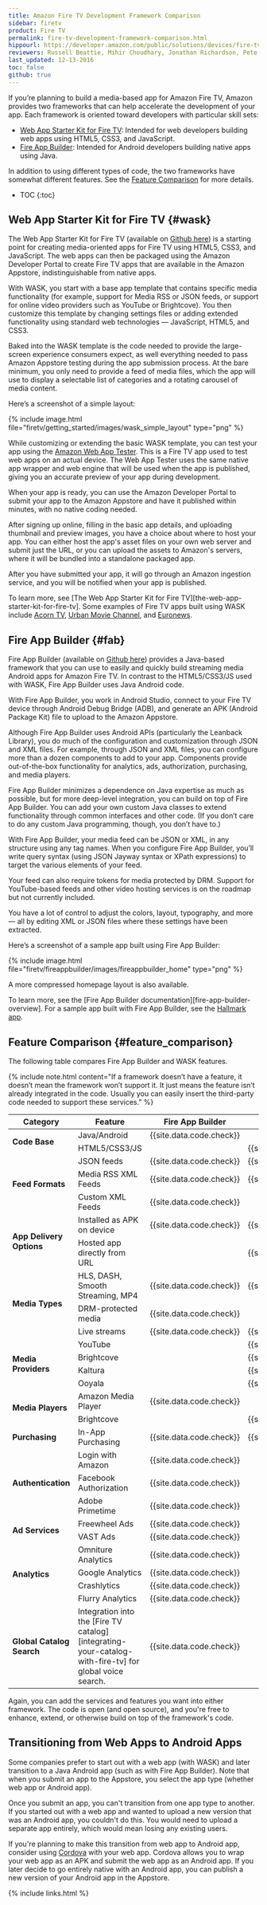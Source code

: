 ```yaml
---
title: Amazon Fire TV Development Framework Comparison
sidebar: firetv
product: Fire TV
permalink: fire-tv-development-framework-comparison.html
hippourl: https://developer.amazon.com/public/solutions/devices/fire-tv/docs/fire-tv-development-framework-comparison
reviewers: Russell Beattie, Mihir Choudhary, Jonathan Richardson, Pete Schwab, Mary Galvin, Chris DeNamur, Mario Mancia, Luca Sale, Stephen Whitney, Alexander Budyszewick
last_updated: 12-13-2016
toc: false
github: true
---
```


If you’re planning to build a media-based app for Amazon Fire TV, Amazon provides two frameworks that can help accelerate the development of your app. Each framework is oriented toward developers with particular skill sets:

* [Web App Starter Kit for Fire TV](../fire-tv-development-framework-comparison.md#wask): Intended for web developers building web apps using HTML5, CSS3, and JavaScript.
* [Fire App Builder](../fire-tv-development-framework-comparison.md#fab): Intended for Android developers building native apps using Java.

In addition to using different types of code, the two frameworks have somewhat different features. See the [Feature Comparison](../fire-tv-development-framework-comparison.md#feature_comparison) for more details.

* TOC
{:toc}

## Web App Starter Kit for Fire TV {#wask}

The Web App Starter Kit for Fire TV (available on [Github here](https://github.com/amzn/web-app-starter-kit-for-fire-tv)) is a starting point for creating media-oriented apps for Fire TV using HTML5, CSS3, and JavaScript. The web apps can then be packaged using the Amazon Developer Portal to create Fire TV apps that are available in the Amazon Appstore, indistinguishable from native apps.

With WASK, you start with a base app template that contains specific media functionality (for example, support for Media RSS or JSON feeds, or support for online video providers such as YouTube or Brightcove). You then customize this template by changing settings files or adding extended functionality using standard web technologies &mdash; JavaScript, HTML5, and CSS3.

Baked into the WASK template is the code needed to provide the large-screen experience consumers expect, as well everything needed to pass Amazon Appstore testing during the app submission process. At the bare minimum, you only need to provide a feed of media files, which the app will use to display a selectable list of categories and a rotating carousel of media content.

Here’s a screenshot of a simple layout:

{% include image.html file="firetv/getting_started/images/wask_simple_layout" type="png" %}

While customizing or extending the basic WASK template, you can test your app using the [Amazon Web App Tester](https://developer.amazon.com/public/solutions/platforms/webapps/docs/tester.html). This is a Fire TV app used to test web apps on an actual device. The Web App Tester uses the same native app wrapper and web engine that will be used when the app is published, giving you an accurate preview of your app during development.

When your app is ready, you can use the Amazon Developer Portal to submit your app to the Amazon Appstore and have it published within minutes, with no native coding needed.

After signing up online, filling in the basic app details, and uploading thumbnail and preview images, you have a choice about where to host your app. You can either host the app's asset files on your own web server and submit just the URL, or you can upload the assets to Amazon's servers, where it will be bundled into a standalone packaged app.

After you have submitted your app, it will go through an Amazon ingestion service, and you will be notified when your app is published.

To learn more, see [The Web App Starter Kit for Fire TV][the-web-app-starter-kit-for-fire-tv]. Some examples of Fire TV apps built using WASK include [Acorn TV][acorn-tv], [Urban Movie Channel][urban-movie-channel], and [Euronews][euronews].

## Fire App Builder {#fab}

Fire App Builder (available on [Github here](https://github.com/amzn/fire-app-builder)) provides a Java-based framework that you can use to easily and quickly build streaming media Android apps for Amazon Fire TV. In contrast to the HTML5/CSS3/JS used with WASK, Fire App Builder uses Java Android code.

With Fire App Builder, you work in Android Studio, connect to your Fire TV device through Android Debug Bridge (ADB), and generate an APK (Android Package Kit) file to upload to the Amazon Appstore.

Although Fire App Builder uses Android APIs (particularly the Leanback Library), you do much of the configuration and customization through JSON and XML files. For example, through JSON and XML files, you can configure more than a dozen components to add to your app. Components provide out-of-the-box functionality for analytics, ads, authorization, purchasing, and media players.

Fire App Builder minimizes a dependence on Java expertise as much as possible, but for more deep-level integration, you can build on top of Fire App Builder. You can add your own custom Java classes to extend functionality through common interfaces and other code. (If you don’t care to do any custom Java programming, though, you don’t have to.)

With Fire App Builder, your media feed can be JSON or XML, in any structure using any tag names. When you configure Fire App Builder, you’ll write query syntax (using JSON Jayway syntax or XPath expressions) to target the various elements of your feed.

Your feed can also require tokens for media protected by DRM. Support for YouTube-based feeds and other video hosting services is on the roadmap but not currently included.

You have a lot of control to adjust the colors, layout, typography, and more &mdash; all by editing XML or JSON files where these settings have been extracted.

Here’s a screenshot of a sample app built using Fire App Builder:

{% include image.html file="firetv/fireappbuilder/images/fireappbuilder_home" type="png" %}

A more compressed homepage layout is also available.

To learn more, see the [Fire App Builder documentation][fire-app-builder-overview]. For a sample app built with Fire App Builder, see the [Hallmark app][hallmark].


## Feature Comparison {#feature_comparison}

The following table compares Fire App Builder and WASK features.

{% include note.html content="If a framework doesn’t have a feature, it doesn’t mean the framework won’t support it. It just means the feature isn’t already integrated in the code. Usually you can easily insert the third-party code needed to support these services." %}

<table class="grid">
<colgroup>
<col width="30%" />
<col width="30%" />
<col width="20%" />
<col width="20%" />
</colgroup>
<thead>
<tr>
<th style="text-align:center">Category</th>
<th style="text-align:center">Feature</th>
<th style="text-align:center">Fire App Builder</th>
<th style="text-align:center">WASK</th>
</tr>
</thead>
<tbody>
<tr>
  <td class="white" rowspan="2"><b>Code Base</b></td>
  <td class="white">Java/Android</td>
  <td class="white">{{site.data.code.check}}</td>
  <td class="white"></td>
</tr>
<tr>
  <td>HTML5/CSS3/JS</td>
  <td class="white"></td>
  <td class="white">{{site.data.code.check}}</td>
</tr>
<tr>
  <td rowspan="3" class="gray"><b>Feed Formats</b></td>
  <td class="gray">JSON feeds</td>
  <td class="gray">{{site.data.code.check}}</td>
  <td class="gray">{{site.data.code.check}}</td>
</tr>
<tr>
  <td class="gray">Media RSS XML Feeds</td>
  <td class="gray">{{site.data.code.check}}</td>
  <td class="gray">{{site.data.code.check}}</td>
</tr>
<tr>
  <td class="gray">Custom XML Feeds</td>
  <td class="gray">{{site.data.code.check}}</td>
  <td class="gray"></td>
</tr>
<tr>
  <td rowspan="2"><b>App Delivery Options</b></td>
  <td class="white">Installed as APK on device</td>
  <td class="white">{{site.data.code.check}}</td>
  <td class="white">{{site.data.code.check}}</td>
</tr>
<tr>
  <td class="white">Hosted app directly from URL</td>
  <td class="white"></td>
  <td class="white">{{site.data.code.check}}</td>
</tr>
<tr>
  <td class="gray" rowspan="3"><b>Media Types</b></td>
  <td class="gray">HLS, DASH, Smooth Streaming, MP4</td>
  <td class="gray">{{site.data.code.check}}</td>
  <td class="gray">{{site.data.code.check}}</td>
</tr>
<tr>
  <td class="gray">DRM-protected media</td>
  <td class="gray">{{site.data.code.check}}</td>
  <td class="gray"></td>
</tr>
<tr>
  <td class="gray">Live streams</td>
  <td class="gray">{{site.data.code.check}}</td>
  <td class="gray">{{site.data.code.check}}</td>
</tr>
<tr>
  <td class="white" rowspan="4"><b>Media Providers</b></td>
  <td class="white">YouTube</td>
  <td class="white"><div style="text-align: center"></div></td>
  <td class="white">{{site.data.code.check}}</td>
</tr>
<tr>
  <td class="white">Brightcove</td>
  <td class="white"><div style="text-align: center"></div></td>
  <td class="white">{{site.data.code.check}}</td>
</tr>
<tr>
  <td class="white">Kaltura</td>
  <td class="white"></td>
  <td class="white">{{site.data.code.check}}</td>
</tr>
<tr>
  <td class="white">Ooyala</td>
  <td class="white"></td>
  <td class="white">{{site.data.code.check}}</td>
</tr>
<tr>
  <td class="gray" rowspan="2"><b>Media Players</b></td>
  <td class="gray">Amazon Media Player</td>
  <td class="gray">{{site.data.code.check}}</td>
  <td class="gray"></td>
</tr>
<tr>
  <td class="gray">Brightcove</td>
  <td class="gray"><div style="text-align: center"></div></td>
  <td class="gray">{{site.data.code.check}}</td>
</tr>
<tr>
  <td class="white"><b>Purchasing</b></td>
  <td class="white">In-App Purchasing</td>
  <td class="white">{{site.data.code.check}}</td>
  <td class="white">{{site.data.code.check}}</td>
</tr>
<tr>
  <td class="gray" rowspan="3"><b>Authentication</b></td>
  <td class="gray">Login with Amazon</td>
  <td class="gray">{{site.data.code.check}}</td>
  <td class="gray"></td>
</tr>
<tr>
  <td class="gray">Facebook Authorization</td>
  <td class="gray">{{site.data.code.check}}</td>
  <td class="gray"></td>
</tr>
<tr>
  <td class="gray">Adobe Primetime</td>
  <td class="gray">{{site.data.code.check}}</td>
  <td class="gray"></td>
</tr>

<tr>
  <td class="white" rowspan="2"><b>Ad Services</b></td>
  <td class="white">Freewheel Ads</td>
  <td class="white">{{site.data.code.check}}</td>
  <td class="white"></td>
</tr>
<tr>
  <td class="white">VAST Ads</td>
  <td class="white">{{site.data.code.check}}</td>
  <td class="white"></td>
</tr>
<tr>
  <td class="gray" rowspan="4"><b>Analytics</b></td>
  <td class="gray">Omniture Analytics</td>
  <td class="gray">{{site.data.code.check}}</td>
  <td class="gray"></td>
</tr>
<tr>
  <td class="gray">Google Analytics</td>
  <td class="gray">{{site.data.code.check}}</td>
  <td class="gray"></td>
</tr>
<tr>
  <td class="gray">Crashlytics</td>
  <td class="gray">{{site.data.code.check}}</td>
  <td class="gray"></td>
</tr>
<tr>
  <td class="gray">Flurry Analytics</td>
  <td class="gray">{{site.data.code.check}}</td>
  <td class="gray"></td>
</tr>
<tr>
  <td class="white"><b>Global Catalog Search</b></td>
  <td class="white" markdown="span">Integration into the [Fire TV catalog][integrating-your-catalog-with-fire-tv] for global voice search.</td>
  <td class="white">{{site.data.code.check}}</td>
  <td class="white"></td>
</tr>
</tbody>
</table>

Again, you can add the services and features you want into either framework. The code is open (and open source), and you're free to enhance, extend, or otherwise build on top of the framework's code.

## Transitioning from Web Apps to Android Apps

Some companies prefer to start out with a web app (with WASK) and later transition to a Java Android app (such as with Fire App Builder). Note that when you submit an app to the Appstore, you select the app type (whether web app or Android app).

Once you submit an app, you can't transition from one app type to another. If you started out with a web app and wanted to upload a new version that was an Android app, you couldn't do this. You would need to upload a separate app entirely, which would mean losing any existing users.

If you're planning to make this transition from web app to Android app, consider using [Cordova](https://cordova.apache.org/) with your web app. Cordova allows you to wrap your web app as an APK and submit the web app as an Android app. If you later decide to go entirely native with an Android app, you can publish a new version of your Android app in the Appstore.

[acorn-tv]: https://www.amazon.com/RLJ-Entertainment-Acorn-TV/dp/B01EAY1XPW/ref=sr_1_1
[urban-movie-channel]: https://www.amazon.com/RLJ-Entertainment-Urban-Movie-Channel/dp/B016APTPSQ/ref=sr_1_1
[euronews]: https://www.amazon.com/Euronews-in-English/dp/B01LFEYRXA/ref=sr_1_1
[hallmark]: https://www.amazon.com/Hallmark-Channel-Everywhere-Fire-TV/dp/B018F20I42/ref=sr_1_1

{% include links.html %}

